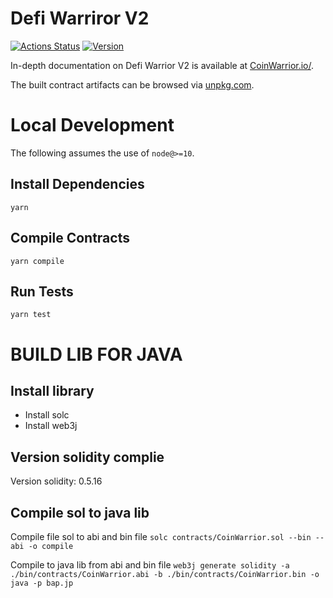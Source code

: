 # Defi Warriror V2

[![Actions Status](https://github.com/Uniswap/uniswap-v2-core/workflows/CI/badge.svg)](https://github.com/Uniswap/uniswap-v2-core/actions)
[![Version](https://img.shields.io/npm/v/@uniswap/v2-core)](https://www.npmjs.com/package/@uniswap/v2-core)

In-depth documentation on Defi Warrior V2 is available at [CoinWarrior.io/](https://CoinWarrior.io/).

The built contract artifacts can be browsed via [unpkg.com](https://unpkg.com/browse/@uniswap/v2-core@latest/).

# Local Development

The following assumes the use of `node@>=10`.

## Install Dependencies

`yarn`

## Compile Contracts

`yarn compile`

## Run Tests

`yarn test`


# BUILD LIB FOR JAVA

## Install library

- Install solc
- Install web3j

## Version solidity complie
Version solidity: 0.5.16

## Compile sol to java lib

Compile file sol to abi and bin file
`solc contracts/CoinWarrior.sol --bin --abi -o compile`

Compile to java lib from abi and bin file
`web3j generate solidity -a ./bin/contracts/CoinWarrior.abi -b ./bin/contracts/CoinWarrior.bin -o java -p bap.jp`